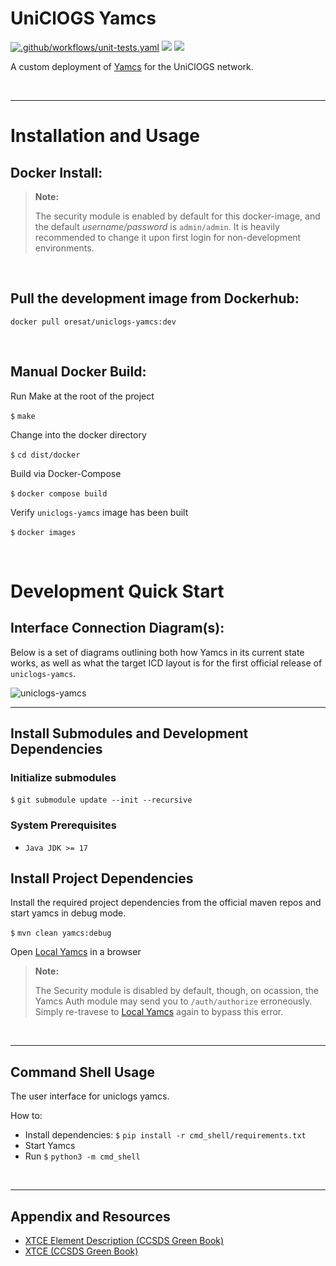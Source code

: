 # UniClOGS Yamcs

[![.github/workflows/unit-tests.yaml](https://github.com/uniclogs/yamcs/actions/workflows/unit-tests.yaml/badge.svg)](https://github.com/uniclogs/yamcs/actions/workflows/unit-tests.yaml) [![](https://img.shields.io/github/license/oresat/uniclogs-yamcs)](./LICENSE)
[![](https://img.shields.io/github/issues/uniclogs/yamcs/bug?color=red&label=Open%20Bug%20Reports)](https://github.com/oresat/uniclogs-yamcs/issues)

A custom deployment of [Yamcs] for the UniClOGS network.

&nbsp;

***

# Installation and Usage

## Docker Install:

> **Note:**
>
> The security module is enabled by default for this docker-image, and the default *username/password* is `admin/admin`. It is heavily recommended to change it upon first login for non-development environments.

&nbsp;

## Pull the development image from Dockerhub:

`docker pull oresat/uniclogs-yamcs:dev`

&nbsp;

## Manual Docker Build:

Run Make at the root of the project

  `$` `make`

Change into the docker directory

  `$` `cd dist/docker`

Build via Docker-Compose

  `$` `docker compose build`

Verify `uniclogs-yamcs` image has been built

  `$` `docker images`

&nbsp;

# Development Quick Start

## Interface Connection Diagram(s):

Below is a set of diagrams outlining both how Yamcs in its current state works, as well as what the target ICD layout is for the first official release of `uniclogs-yamcs`.

![uniclogs-yamcs](docs/uniclogs-yamcs-fbd.png)

***

## Install Submodules and Development Dependencies

### Initialize submodules

`$` `git submodule update --init --recursive`

### System Prerequisites

* `Java JDK >= 17`

## Install Project Dependencies

Install the required project dependencies from the official maven repos and start yamcs in debug mode.

  `$` `mvn clean yamcs:debug`


Open [Local Yamcs] in a browser

> **Note:**
>
> The Security module is disabled by default, though, on ocassion, the Yamcs Auth module may send you to `/auth/authorize` erroneously. Simply re-travese to [Local Yamcs] again to bypass this error.

&nbsp;

***

## Command Shell Usage

The user interface for uniclogs yamcs.

How to:

- Install dependencies: `$` `pip install -r cmd_shell/requirements.txt`
- Start Yamcs
- Run `$` `python3 -m cmd_shell`

&nbsp;

***

## Appendix and Resources

- [XTCE Element Description (CCSDS Green Book)](https://public.ccsds.org/Pubs/660x1g1.pdf)
- [XTCE (CCSDS Green Book)](https://public.ccsds.org/Pubs/660x2g2.pdf)

[Yamcs]:https://yamcs.org/

[Local Yamcs]:http://localhost:8090/